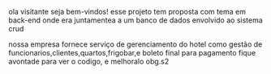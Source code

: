 ola visitante seja bem-vindos!
esse projeto tem proposta com tema em back-end onde era juntamentea a um banco de dados envolvido ao sistema crud 

nossa empresa fornece serviço de gerenciamento do hotel como gestão de funcionarios,clientes,quartos,frigobar,e boleto final para pagamento
fique avontade para ver o codigo, e melhoralo obg.s2

